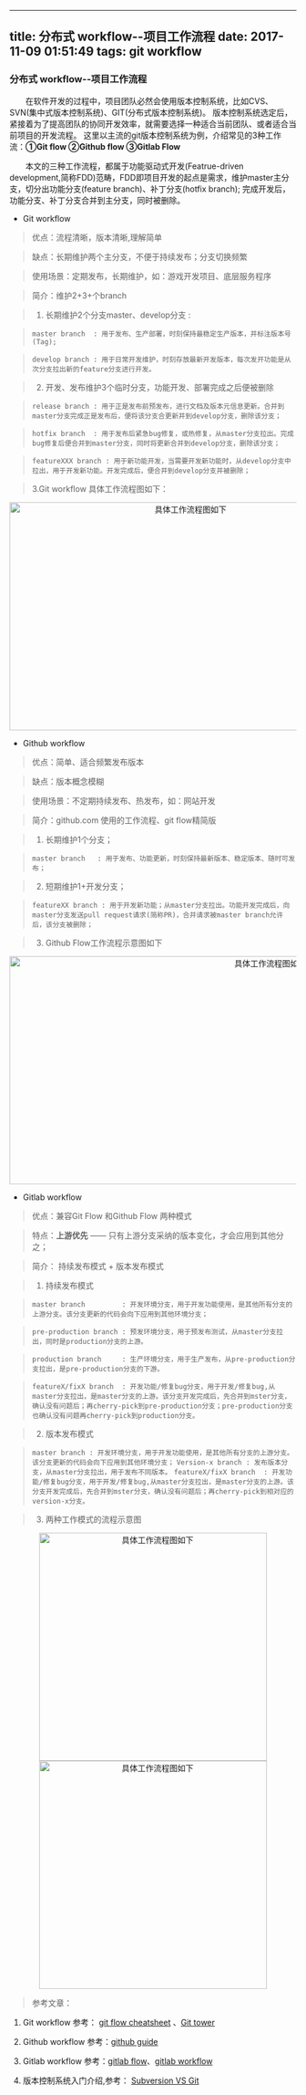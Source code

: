 
---
title: 分布式 workflow--项目工作流程
date: 2017-11-09 01:51:49
tags: git workflow
---
### 分布式 workflow--项目工作流程

&emsp;&emsp;在软件开发的过程中，项目团队必然会使用版本控制系统，比如CVS、SVN(集中式版本控制系统)、GIT(分布式版本控制系统)。
版本控制系统选定后，紧接着为了提高团队的协同开发效率，就需要选择一种适合当前团队、或者适合当前项目的开发流程。
这里以主流的git版本控制系统为例，介绍常见的3种工作流：**①Git flow ②Github flow ③Gitlab Flow**

&emsp;&emsp;本文的三种工作流程，都属于功能驱动式开发(Featrue-driven development,简称FDD)范畴，FDD即项目开发的起点是需求，维护master主分支，切分出功能分支(feature branch)、补丁分支(hotfix branch);
完成开发后，功能分支、补丁分支合并到主分支，同时被删除。

<!-- more -->

 - Git workflow

 > 优点：流程清晰，版本清晰,理解简单

 > 缺点：长期维护两个主分支，不便于持续发布；分支切换频繁

 > 使用场景：定期发布，长期维护，如：游戏开发项目、底层服务程序

 > 简介：维护2+3+个branch

 > 1. 长期维护2个分支master、develop分支 :

 >  `master branch  : 用于发布、生产部署，时刻保持最稳定生产版本，并标注版本号(Tag);`

 >  `develop branch : 用于日常开发维护，时刻存放最新开发版本，每次发开功能是从次分支拉出新的feature分支进行开发。`

 > 2. 开发、发布维护3个临时分支，功能开发、部署完成之后便被删除

 >  `release branch : 用于正是发布前预发布，进行文档及版本元信息更新。合并到master分支完成正是发布后，便将该分支合更新并到develop分支，删除该分支；`

 >  `hotfix branch  : 用于发布后紧急bug修复，或热修复，从master分支拉出。完成bug修复后便合并到master分支，同时将更新合并到develop分支，删除该分支；`

 >  `featureXXX branch : 用于新功能开发，当需要开发新功能时，从develop分支中拉出，用于开发新功能。开发完成后，便合并到develop分支并被删除；`

 > 3.Git workflow 具体工作流程图如下：

 <div align=center>
      <img src="sources/imgs/workflow/git-workflow.png" width="620" height="400" alt="具体工作流程图如下"/>
 </div>


 - Github workflow

 > 优点：简单、适合频繁发布版本

 > 缺点：版本概念模糊

 > 使用场景：不定期持续发布、热发布，如：网站开发

 > 简介：github.com 使用的工作流程、git flow精简版

 > 1. 长期维护1个分支；

 >  `master branch   : 用于发布、功能更新，时刻保持最新版本、稳定版本、随时可发布；`

 > 2. 短期维护1+开发分支；

 >  `featureXX branch : 用于开发新功能；从master分支拉出。功能开发完成后，向master分支发送pull request请求(简称PR)，合并请求被master branch允许后，该分支被删除；`

 > 3. Github Flow工作流程示意图如下

<div align=center>
    <img src="sources/imgs/workflow/github-workflow.png" width="900" height="400" alt="具体工作流程图如下"/>
</div>




 - Gitlab workflow

 > 优点：兼容Git Flow 和Github Flow 两种模式

 > 特点：**上游优先** —— 只有上游分支采纳的版本变化，才会应用到其他分之；

 > 简介： 持续发布模式 + 版本发布模式

 > 1. 持续发布模式

 >  `master branch         : 开发环境分支，用于开发功能使用，是其他所有分支的上游分支。该分支更新的代码会向下应用到其他环境分支；`

 >  `pre-production branch : 预发环境分支，用于预发布测试，从master分支拉出，同时是production分支的上游。`

 >  `production branch     : 生产环境分支，用于生产发布，从pre-production分支拉出，是pre-production分支的下游。`

 >  `featureX/fixX branch  : 开发功能/修复bug分支，用于开发/修复bug,从master分支拉出，是master分支的上游。该分支开发完成后，先合并到mster分支，确认没有问题后；再cherry-pick到pre-production分支；pre-production分支也确认没有问题再cherry-pick到production分支。`

 > 2. 版本发布模式

 >  `master branch : 开发环境分支，用于开发功能使用，是其他所有分支的上游分支。该分支更新的代码会向下应用到其他环境分支；`
 >  `Version-x branch : 发布版本分支，从master分支拉出，用于发布不同版本。`
 >  `featureX/fixX branch  : 开发功能/修复bug分支，用于开发/修复bug,从master分支拉出，是master分支的上游。该分支开发完成后，先合并到mster分支，确认没有问题后；再cherry-pick到相对应的version-x分支。`

 > 3. 两种工作模式的流程示意图

 <div align='center'>
    <img src="sources/imgs/workflow/gitlab-workflow-continue.png" width="400" height="400" alt="具体工作流程图如下"/>
    <img src="sources/imgs/workflow/gitlab-workflow-release.png" width="400" height="400" alt="具体工作流程图如下"/>
 </div>

> 参考文章：

1. Git workflow 参考： [git flow cheatsheet](https://danielkummer.github.io/git-flow-cheatsheet/) 、[Git tower](https://www.git-tower.com/learn/git/ebook/en/desktop-gui/advanced-topics/git-flow)

2. Github workflow 参考：[github guide](https://guides.github.com/)

3. Gitlab workflow 参考：[gitlab flow](https://about.gitlab.com/2014/09/29/gitlab-flow/)、[gitlab workflow](https://about.gitlab.com/2016/10/25/gitlab-workflow-an-overview/)

4. 版本控制系统入门介绍,参考： [Subversion VS Git](https://www.liaoxuefeng.com/wiki/0013739516305929606dd18361248578c67b8067c8c017b000/001374027586935cf69c53637d8458c9aec27dd546a6cd6000)
